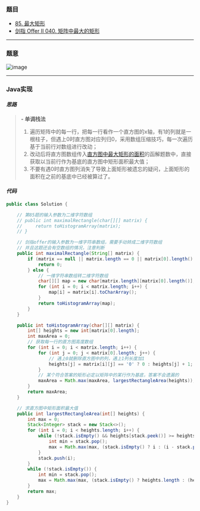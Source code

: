 ### 题目

- [85. 最大矩形](https://leetcode.cn/problems/maximal-rectangle/)
- [剑指 Offer II 040. 矩阵中最大的矩形](https://leetcode.cn/problems/PLYXKQ/)

---

### 题意

![image](https://user-images.githubusercontent.com/75558694/178192124-040f787f-8b5d-4a1a-9658-aca3af0e42ff.png)

---

### Java实现

#### *思路*

> **- 单调栈法**
>   1. 遍历矩阵中的每一行，把每一行看作一个直方图的x轴，有1的列就是一根柱子，但遇上0时直方图对应列归0，采用数组压缩技巧，每一次遍历基于当前行对数组进行改动；
>   2. 改动后将直方图数组传入[直方图中最大矩形的面积]()的函解题数中，直接获取以当前行作为基底的直方图中矩形面积最大值；
>   3. 不要有遇0时直方图列消失了导致上面矩形被遗忘的疑问，上面矩形的面积在之前的基底中已经被算过了。

#### *代码*

```java
public class Solution {

    // 第85题的输入参数为二维字符数组
    // public int maximalRectangle(char[][] matrix) {
    //     return toHistogramArray(matrix);
    // }

    // 剑指offer的输入参数为一维字符串数组，需要手动转成二维字符数组
    // 并且这题还会有空数组的情况，注意判断
    public int maximalRectangle(String[] matrix) {
        if (matrix == null || matrix.length == 0 || matrix[0].length() == 0) {
            return 0;
        } else {
            // 一维字符串数组转二维字符数组
            char[][] map = new char[matrix.length][matrix[0].length()];
            for (int i = 0; i < matrix.length; i++) {
                map[i] = matrix[i].toCharArray();
            }
            return toHistogramArray(map);
        }
    }

    public int toHistogramArray(char[][] matrix) {
        int[] heights = new int[matrix[0].length];
        int maxArea = 0;
        // 获取每一行的直方图高度数组
        for (int i = 0; i < matrix.length; i++) {
            for (int j = 0; j < matrix[0].length; j++) {
                // 遇上0就删除直方图中的列，遇上1列长度加1
                heights[j] = matrix[i][j] == '0' ? 0 : heights[j] + 1;
            }
            // 某个符合答案的矩形必定以矩阵中的某行作为基底，答案不会遗漏的
            maxArea = Math.max(maxArea, largestRectangleArea(heights));
        }
        return maxArea;
    }

    // 求直方图中矩形面积最大值
    public int largestRectangleArea(int[] heights) {
        int max = 0;
        Stack<Integer> stack = new Stack<>();
        for (int i = 0; i < heights.length; i++) {
            while (!stack.isEmpty() && heights[stack.peek()] >= heights[i]) {
                int min = stack.pop();
                max = Math.max(max, (stack.isEmpty() ? i : (i - stack.peek() - 1)) * heights[min]);
            }
            stack.push(i);
        }
        while (!stack.isEmpty()) {
            int min = stack.pop();
            max = Math.max(max, (stack.isEmpty() ? heights.length : (heights.length - stack.peek() - 1)) * heights[min]);
        }
        return max;
    }
}
```

